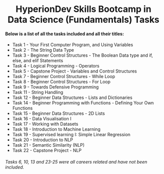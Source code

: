 <h1 align="center">HyperionDev Skills Bootcamp in Data Science (Fundamentals) Tasks</h1>

<h4> Below is a list of all the tasks included and all their titles: </h4>
<ul>
  <li> Task 1 - Your First Computer Program, and Using Variables	</li>
  <li> Task 2 - The String Data Type </li>
  <li> Task 3 - Beginner Control Structures - The Boolean Data type and if, else, and elif Statements </li>
  <li> Task 4 - Logical Programming - Operators </li>
  <li>  Task 5 - Capstone Project - Variables and Control Structures	</li>
<li>   Task 7 - Beginner Control Structures - While Loop	</li>
<li>Task 8 - Beginner Control Structures - For Loop	</li>
<li>  Task 9 - Towards Defensive Programming	</li>
<li>  Task 11 - String Handling	</li>
<li>  Task 12 - Beginner Data Structures - Lists and Dictionaries	</li>
  <li>   Task 14 - Beginner Programming with Functions - Defining Your Own Functions	</li>
  <li>Task 15 - Beginner Data Structures - 2D Lists	</li>
  <li>Task 16 - Data Visualisation I	</li>
  <li>Task 17 - Working with Datasets	</li>
  <li>Task 18 - Introduction to Machine Learning	</li>
  <li>Task 19 - Supervised learning I: Simple Linear Regression	</li>
  <li>Task 20 - Introduction to NLP	</li>
  <li>Task 21 - Semantic Similarity (NLP)	</li>
  <li> Task 22 - Capstone Project - NLP</li>
</ul>	

<h6>Tasks 6, 10, 13 and 23-25 were all careers related and have not been included. </h6>
